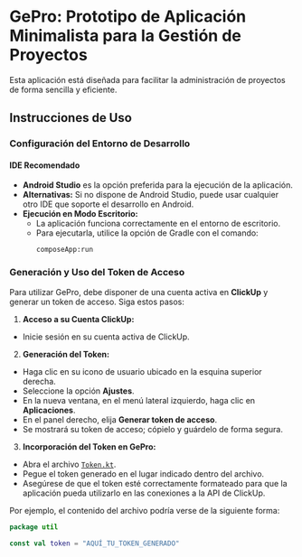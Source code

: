 # GePro: Prototipo de Aplicación Minimalista para la Gestión de Proyectos

Esta aplicación está diseñada para facilitar la administración de proyectos de forma sencilla y eficiente.

## Instrucciones de Uso

### Configuración del Entorno de Desarrollo

#### IDE Recomendado
- **Android Studio** es la opción preferida para la ejecución de la aplicación.
- **Alternativas:** Si no dispone de Android Studio, puede usar cualquier otro IDE que soporte el desarrollo en Android.
- **Ejecución en Modo Escritorio:**
  - La aplicación funciona correctamente en el entorno de escritorio.
  - Para ejecutarla, utilice la opción de Gradle con el comando:
    ```
    composeApp:run
    ```

### Generación y Uso del Token de Acceso

Para utilizar GePro, debe disponer de una cuenta activa en **ClickUp** y generar un token de acceso. Siga estos pasos:

1. **Acceso a su Cuenta ClickUp:**
  - Inicie sesión en su cuenta activa de ClickUp.
2. **Generación del Token:**
  - Haga clic en su icono de usuario ubicado en la esquina superior derecha.
  - Seleccione la opción **Ajustes**.
  - En la nueva ventana, en el menú lateral izquierdo, haga clic en **Aplicaciones**.
  - En el panel derecho, elija **Generar token de acceso**.
  - Se mostrará su token de acceso; cópielo y guárdelo de forma segura.

3. **Incorporación del Token en GePro:**
  - Abra el archivo [`Token.kt`](GePro/composeApp/src/commonMain/kotlin/util/Token.kt).
  - Pegue el token generado en el lugar indicado dentro del archivo.
  - Asegúrese de que el token esté correctamente formateado para que la aplicación pueda utilizarlo en las conexiones a la API de ClickUp.

   Por ejemplo, el contenido del archivo podría verse de la siguiente forma:
   ```kotlin
   package util

   const val token = "AQUÍ_TU_TOKEN_GENERADO"
 
